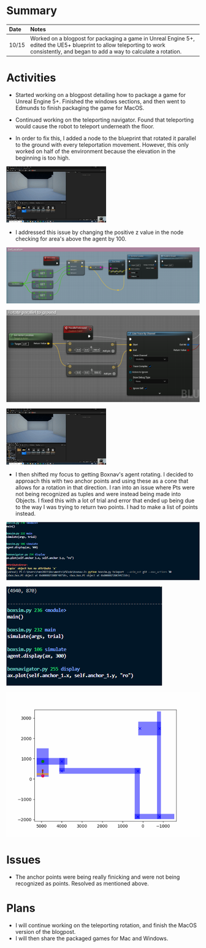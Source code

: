 # Summary

| Date  | Notes
| :---- | :----
| 10/15 | Worked on a blogpost for packaging a game in Unreal Engine 5+, edited the UE5+ blueprint to allow teleporting to work consistently, and began to add a way to calculate a rotation.

# Activities

- Started working on a blogpost detailing how to package a game for Unreal Engine 5+. Finished the windows sections, and then went to Edmunds to finish packaging the game for MacOS.


- Continued working on the teleporting navigator. Found that teleporting would cause the robot to teleport underneath the floor.

- In order to fix this, I added a node to the blueprint that rotated it parallel to the ground with every teleportation movement. However, this only worked on half of the environment because the elevation in the beginning is too high.

![Current Teleporting](Assets/10-10-2023/3.gif)

- I addressed this issue by changing the positive z value in the node checking for area's above the agent by 100.

![Current Teleporting](Assets/10-10-2023/11.png)

![Current Teleporting](Assets/10-10-2023/12.png)

![Current Teleporting](Assets/10-10-2023/3.gif)

- I then shifted my focus to getting Boxnav's agent rotating. I decided to approach this with two anchor points and using these as a cone that allows for a rotation in that direction. I ran into an issue where Pts were not being recognized as tuples and were instead being made into Objects. I fixed this with a lot of trial and error that ended up being due to the way I was trying to return two points. I had to make a list of points instead.

![Anchor Rotation](Assets/10-10-2023/13.png)

![Anchor Rotation](Assets/10-10-2023/14.png)

![Anchor Rotation](Assets/10-10-2023/1.gif)

# Issues

- The anchor points were being really finicking and were not being recognized as points. Resolved as mentioned above.

# Plans

- I will continue working on the teleporting rotation, and finish the MacOS version of the blogpost. 
- I will then share the packaged games for Mac and Windows.